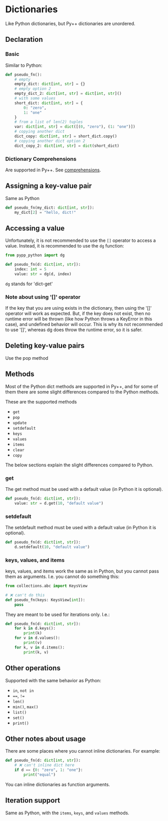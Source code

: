 # Dictionaries

Like Python dictionaries, but Py++ dictionaries are unordered.

## Declaration

### Basic
Similar to Python:

```python
def pseudo_fn():
    # empty
    empty_dict: dict[int, str] = {}
    # empty option 2
    empty_dict_2: dict[int, str] = dict[int, str]()
    # with some values
    short_dict: dict[int, str] = {
        0: "zero",
        1: "one"
    }
    # from a list of len(2) tuples
    var: dict[int, str] = dict([(0, "zero"), (1: "one")])
    # copying another dict
    dict_copy: dict[int, str] = short_dict.copy()
    # copying another dict option 2
    dict_copy_2: dict[int, str] = dict(short_dict)

```

### Dictionary Comprehensions

Are supported in Py++. See [comprehensions](comprehensions.md).

## Assigning a key-value pair

Same as Python

```python
def pseudo_fn(my_dict: dict[int, str]):
    my_dict[2] = "hello, dict!"
```

## Accessing a value

Unfortunately, it is not recommended to use the `[]` operator to access a value. Instead, it is recommended to use the `dg` function:

```python
from pypp_python import dg

def pseudo_fn(d: dict[int, str]):
    index: int = 5
    value: str = dg(d, index)
```

`dg` stands for 'dict-get'

### Note about using '[]' operator

If the key that you are using exists in the dictionary, then using the '[]' operator will work as expected. But, if the key does not exist, then no runtime error will be thrown (like how Python throws a KeyError in this case), and undefined behavior will occur. This is why its not recommended to use '[]', whereas dg does throw the runtime error, so it is safer.

## Deleting key-value pairs

Use the pop method

## Methods

Most of the Python dict methods are supported in Py++, and for some of them there are some slight differences compared to the Python methods.

These are the supported methods

- `get`
- `pop`
- `update`
- `setdefault`
- `keys`
- `values`
- `items`
- `clear`
- `copy`

The below sections explain the slight differences compared to Python.

### get

The get method must be used with a default value (in Python it is optional).

```python
def pseudo_fn(d: dict[int, str]):
    value: str = d.get(10, "default value")
```

### setdefault

The setdefault method must be used with a default value (in Python it is optional).

```python
def pseudo_fn(d: dict[int, str]):
    d.setdefault(10, "default value")

```

### keys, values, and items

keys, values, and items work the same as in Python, but you cannot pass them as arguments. I.e. you cannot do something this:

```python
from collections.abc import KeysView

# ❌ can't do this
def pseudo_fn(keys: KeysView[int]):
    pass
```

They are meant to be used for iterations only. I.e.:

```python
def pseudo_fn(d: dict[int, str]):
    for k in d.keys():
        print(k)
    for v in d.values():
        print(v)
    for k, v in d.items():
        print(k, v)
```

## Other operations

Supported with the same behavior as Python:

- `in`, `not in`
- `==`, `!=`
- `len()`
- `min()`, `max()`
- `list()`
- `set()`
- `print()`


## Other notes about usage

There are some places where you cannot inline dictionaries. For example:

```python
def pseudo_fn(d: dict[int, str]):
    # ❌ can't inline dict here
    if d == {0: "zero", 1: "one"}:
        print("equal")
```

You can inline dictionaries as function arguments.

## Iteration support

Same as Python, with the `items`, `keys`, and `values` methods.
